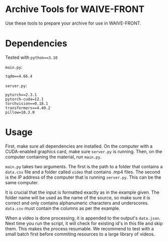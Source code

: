# Archive Tools for WAIVE-FRONT

Use these tools to prepare your archive for use in WAIVE-FRONT.

# Dependencies
Tested with `python==3.10`

`main.py`:

```
tqdm==4.66.4
```

`server.py`:
```
pytorch==2.3.1
pytorch-cuda=12.1
torchvision==0.18.1
transformers==4.40.2
pillow=10.3.0
```

# Usage
First, make sure all dependencies are installed. On the computer with a CUDA-enabled graphics card, make sure `server.py` is running. Then, on the computer containing the material, run `main.py`.

`main.py` takes two arguments. The first is the path to a folder that contains a `data.csv` file and a folder called `video` that contains .mp4 files. The second is the IP address of the computer that is running `server.py`. This can be the same computer.

It is crucial that the input is formatted exactly as in the example given. The folder name will be used as the name of the source, so make sure it is correct and only contains alphanumeric characters and underscores. `data.csv` must contain the columns as per the example.

When a video is done processing, it is appended to the output's `data.json`. Next time you run the script, it will check for existing id's in this file and skip them. This makes the process resumable. We recommend to test with a small batch first before commiting resources to a large library of videos.
